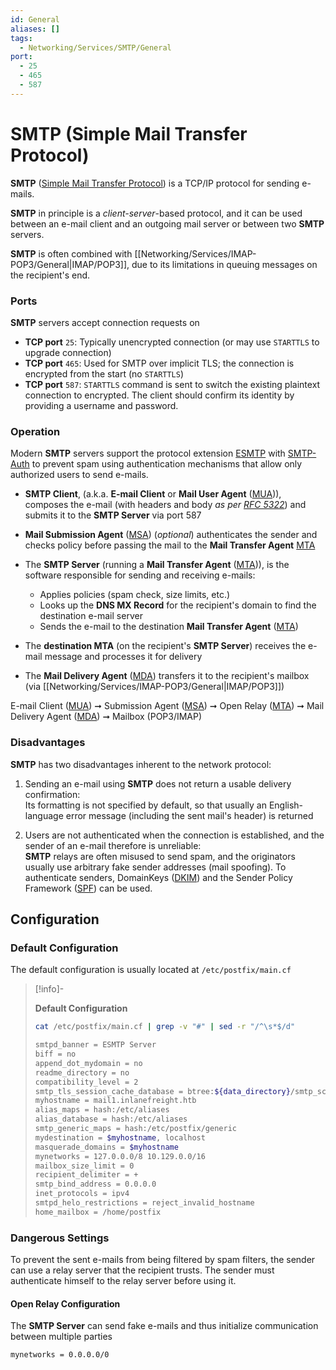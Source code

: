 ```yaml
---
id: General
aliases: []
tags:
  - Networking/Services/SMTP/General
port:
  - 25
  - 465
  - 587
---
```


# SMTP (Simple Mail Transfer Protocol)

**SMTP** ([Simple Mail Transfer Protocol](https://en.wikipedia.org/wiki/Simple_Mail_Transfer_Protocol))
is a TCP/IP protocol for sending e-mails.

**SMTP** in principle is a *client-server*-based protocol, and it can be used
between an e-mail client and an outgoing mail server or between two **SMTP**
servers.

**SMTP** is often combined with
[[Networking/Services/IMAP-POP3/General|IMAP/POP3]], due to its limitations in
queuing messages on the recipient's end.

<!-- Ports {{{-->
### Ports

**SMTP** servers accept connection requests on
- **TCP port** `25`: Typically unencrypted connection (or may use `STARTTLS` to
  upgrade connection)
- **TCP port** `465`: Used for SMTP over implicit TLS; the connection is
  encrypted from the start (no `STARTTLS`)
- **TCP port** `587`: `STARTTLS` command is sent to switch the existing
  plaintext connection to encrypted. The client should confirm its identity by
  providing a username and password.
<!-- }}} -->

<!-- Operation {{{-->
### Operation

Modern **SMTP** servers support the protocol extension [ESMTP](https://www.geeksforgeeks.org/computer-networks/what-is-esmtp-extended-simple-mail-transfer-protocol/)
with [SMTP-Auth](https://en.wikipedia.org/wiki/SMTP_Authentication) to prevent
spam using authentication mechanisms that allow only authorized users to send
e-mails.

- **SMTP Client**, (a.k.a. **E-mail Client** or **Mail User Agent** ([MUA](https://en.wikipedia.org/wiki/Email_client))),
  composes the e-mail (with headers and body *as per [RFC 5322](https://datatracker.ietf.org/doc/html/rfc5322)*)
  and submits it to the **SMTP Server** via port 587

- **Mail Submission Agent** ([MSA](https://en.wikipedia.org/wiki/Message_submission_agent))
  (*optional*) authenticates the sender and checks policy before passing the
  mail to the **Mail Transfer Agent** [MTA](https://en.wikipedia.org/wiki/Message_transfer_agent)

- The **SMTP Server** (running a **Mail Transfer Agent** ([MTA](https://en.wikipedia.org/wiki/Message_transfer_agent))),
  is the software responsible for sending and receiving e-mails:
    - Applies policies (spam check, size limits, etc.)
    - Looks up the **DNS MX Record** for the recipient's domain to find the
      destination e-mail server
    - Sends the e-mail to the destination **Mail Transfer Agent** ([MTA](https://en.wikipedia.org/wiki/Message_transfer_agent))

- The **destination MTA** (on the recipient's **SMTP Server**) receives the
  e-mail message and processes it for delivery

- The **Mail Delivery Agent** ([MDA](https://en.wikipedia.org/wiki/Message_delivery_agent))
  transfers it to the recipient's mailbox (via [[Networking/Services/IMAP-POP3/General|IMAP/POP3]])

E-mail Client ([MUA](https://en.wikipedia.org/wiki/Email_client))
➞ Submission Agent ([MSA](https://en.wikipedia.org/wiki/Message_submission_agent))
➞ Open Relay ([MTA](https://en.wikipedia.org/wiki/Open_mail_relay))
➞ Mail Delivery Agent ([MDA](https://en.wikipedia.org/wiki/Message_delivery_agent))
➞ Mailbox (POP3/IMAP)
<!-- }}} -->

<!-- Disadvantages {{{-->
### Disadvantages

**SMTP** has two disadvantages inherent to the network protocol:

1. Sending an e-mail using **SMTP** does not return a usable delivery
   confirmation:<br>Its formatting is not specified by default, so that usually an
   English-language error message (including the sent mail's header) is returned

2. Users are not authenticated when the connection is established, and the
   sender of an e-mail therefore is unreliable:<br>**SMTP** relays are often
   misused to send spam, and the originators usually use arbitrary fake sender
   addresses (mail spoofing). To authenticate senders, DomainKeys
   ([DKIM](https://dkim.org/)) and the Sender Policy Framework
   ([SPF](https://dmarcian.com/what-is-spf/)) can be used.
<!-- }}} -->

<!-- Configuration {{{-->
## Configuration

### Default Configuration

The default configuration is usually located at `/etc/postfix/main.cf`

> [!info]-
>
> **Default Configuration**
>
>```sh
>cat /etc/postfix/main.cf | grep -v "#" | sed -r "/^\s*$/d"
>```
>
>```sh
>smtpd_banner = ESMTP Server 
>biff = no
>append_dot_mydomain = no
>readme_directory = no
>compatibility_level = 2
>smtp_tls_session_cache_database = btree:${data_directory}/smtp_scache
>myhostname = mail1.inlanefreight.htb
>alias_maps = hash:/etc/aliases
>alias_database = hash:/etc/aliases
>smtp_generic_maps = hash:/etc/postfix/generic
>mydestination = $myhostname, localhost 
>masquerade_domains = $myhostname
>mynetworks = 127.0.0.0/8 10.129.0.0/16
>mailbox_size_limit = 0
>recipient_delimiter = +
>smtp_bind_address = 0.0.0.0
>inet_protocols = ipv4
>smtpd_helo_restrictions = reject_invalid_hostname
>home_mailbox = /home/postfix
>```

<!-- Dangerous Settings {{{-->
### Dangerous Settings

To prevent the sent e-mails from being filtered by spam filters, the sender can
use a relay server that the recipient trusts. The sender must authenticate
himself to the relay server before using it.

#### Open Relay Configuration

The **SMTP Server** can send fake e-mails and thus initialize communication
between multiple parties

```sh
mynetworks = 0.0.0.0/0
```
<!-- }}} -->
<!-- }}} -->

